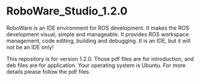 # RoboWare_Studio_1.2.0
RoboWare is an IDE environment for ROS development. It makes the ROS development visual, simple and manageable. It provides ROS workspace management, code editing, building and debugging. It is an IDE, but it will not be an IDE only!  

This repository is for version 1.2.0.
Those pdf files are for introduction, and deb files are for application. 
Your operating system is Ubuntu.
For more details please follow the pdf files.
